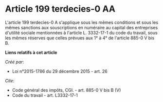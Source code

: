# Article 199 terdecies-0 AA

L'article 199 terdecies-0 A s'applique sous les mêmes conditions et sous les mêmes sanctions aux souscriptions en numéraire
au capital des entreprises d'utilité sociale mentionnées à l'article L. 3332-17-1 du code du travail, sous les mêmes réserves
que celles prévues aux 1° à 4° de l'article 885-0 V bis B.

**Liens relatifs à cet article**

_Créé par_:

  - Loi n°2015-1786 du 29 décembre 2015 - art. 26

_Cite_:

  - Code général des impôts, CGI. - art. 885-0 V bis B (V)
  - Code du travail - art. L3332-17-1
